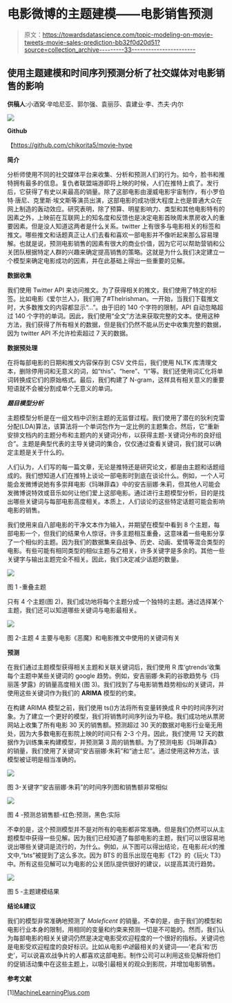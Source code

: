 # 电影微博的主题建模——电影销售预测

> 原文：<https://towardsdatascience.com/topic-modeling-on-movie-tweets-movie-sales-prediction-bb32f0d20d51?source=collection_archive---------33----------------------->

## 使用主题建模和时间序列预测分析了社交媒体对电影销售的影响

**供稿人**:小酒窝·辛哈尼亚、郭尔强、袁丽莎、袁建业·李、杰夫·内尔

![](img/49cc120b4fd902e94205a64542b8ab04.png)

**Github**

【https://github.com/chikorita5/movie-hype 

**简介**

分析师使用不同的社交媒体平台来收集、分析和预测人们的行为。如今，脸书和推特拥有最多的信息。复仇者联盟端游即将上映的时候，人们在推特上疯了。发行后，它获得了有史以来最高的销量。除了这部电影由漫威电影宇宙制作，有小罗伯特·唐尼、克里斯·埃文斯等演员出演，这部电影的成功很大程度上也是普通大众在网上制造的轰动效应。研究表明，除了预算、明星影响力、类型和其他电影特有的因素之外，上映前在互联网上的知名度和反馈也是决定电影首映周末票房收入的重要因素。但是没人知道这两者是什么关系。twitter 上有很多与电影相关的标签和推文。哪些推文和话题真正让人们去看和喜欢一部电影并不像听起来那么容易理解。也就是说，预测电影销售的因素有很大的商业价值，因为它可以帮助营销和公关团队根据特定人群的兴趣来确定提高销售的策略。这就是为什么我们决定建立一个模型来确定电影成功的因素，并在此基础上得出一些重要的见解。

**数据收集**

我们使用 Twitter API 来访问推文。为了获得相关的推文，我们使用了特定的标签。比如电影《爱尔兰人》，我们用了#TheIrishman。一开始，当我们下载推文时，大多数推文的内容都显示“…”。由于旧的 140 个字符的限制，API 自动忽略超过 140 个字符的单词。因此，我们使用“全文”方法来获取完整的文本。使用这种方法，我们获得了所有相关的数据，但是我们仍然不能从历史中收集完整的数据，因为 twitter API 不允许检索超过 7 天的数据。

**数据预处理**

在将每部电影的日期和推文内容保存到 CSV 文件后，我们使用 NLTK 库清理文本，删除停用词和无意义的词，如“this”、“here”、“I”等。我们还使用词汇化将单词转换成它们的原始格式。最后，我们构建了 N-gram，这样具有相关意义的重要短语就不会被分割成单个无意义的单词。

***题目模型分析***

主题模型分析是在一组文档中识别主题的无监督过程。我们使用了潜在的狄利克雷分配(LDA)算法，该算法将一个单词包作为一定比例的主题集合。然后，它“重新安排文档内的主题分布和主题内的关键词分布，以获得主题-关键词分布的良好组合”。主题是典型代表的主导关键词的集合，仅仅通过查看关键词，我们就可以确定主题是关于什么的。

人们认为，人们写的每一篇文章，无论是推特还是研究论文，都是由主题和话题组成的。我们想知道人们在推特上谈论一部电影时到底在谈论什么。例如，一个人可能会发微博说她有多崇拜电影《玛琳菲森》中的安吉丽娜·朱莉，但其他人可能会发微博说特效或音乐如何让他们爱上这部电影。通过进行主题模型分析，目的是找出哪些关键词与每部电影高度相关。本质上，人们谈论的这些特定话题可能会影响电影的销售。

我们使用来自八部电影的干净文本作为输入，并期望在模型中看到 8 个主题，每部电影一个，但我们的结果令人惊讶。许多主题相互重叠，这意味着一些电影分享了一个相似的主题。因为我们的数据集来自战争、历史、动画、爱情等混合类型的电影。有些可能有相同类型的相似主题与之相关，许多关键字是多余的。其他一些关键字与输出主题完全不相关。因此，我们决定减少话题的数量。

![](img/2d44a6ada59c40d4f790c3de5d597d23.png)

图 1 -重叠主题

只有 4 个主题(图 2)，我们成功地将每个主题分成一个独特的主题。通过选择某个主题，我们还可以知道哪些关键词与电影最相关。

![](img/ad059fb0f596b961015b9e5040b11700.png)

图 2-主题 4 主要与电影《恶魔》和电影推文中使用的关键词有关

**预测**

在我们通过主题模型获得相关主题和关联关键词后，我们使用 R 库‘gtrends’收集每个主题中某些关键词的 google 趋势。例如，安吉丽娜·朱莉的谷歌趋势与《玛丽莲·梦露》的销量高度相关(图 3)。我们找到了与电影销售趋势相似的关键词，并使用这些关键词作为我们的 **ARIMA** 模型的约束。

在构建 ARIMA 模型之前，我们使用 ts()方法将所有变量转换成 R 中的时间序列对象。为了建立一个更好的模型，我们将销售时间序列设为平稳。我们成功地从票房网站上收集了所有电影 30 天的销售额。预测超过 30 天的数据对电影行业毫无用处，因为大多数电影在影院上映的时间只有 2-3 个月。因此，我们使用 12 天的数据作为训练集来构建模型，并预测第 3 周的销售额。为了预测电影《玛琳菲森》的销量，我们使用了关键词“安吉丽娜·朱莉”和“迪士尼”。通过使用这种方法，该模型被证明是相当准确的。

![](img/98ab2eb154274c00cd55dfb0ffb11110.png)

图 3-关键字“安吉丽娜·朱莉”的时间序列图和销售额非常相似

![](img/0649353971bdd956d2fe604a20f0e3ec.png)

图 4 -预测总销售额-红色:预测，黑色:实际

不幸的是，这个预测模型并不是对所有的电影都非常准确。但是我们仍然可以从主题模型中获得一些见解。因为我们已经知道了每部电影的主题，我们可以很容易地说出哪些关键词是流行的，为什么。例如，从下图可以得出结论，在电影*玩火*的推文中,“bts”被提到了这么多次。因为 BTS 的音乐出现在电影《T2》的《玩火 T3》中。所有这些见解可以为电影的公关团队提供很好的建议，以提高其流行趋势。

![](img/b5e1be083d0e985d0eb6eb5f9bd460ae.png)

图 5 -主题建模结果

**结论&建议**

我们的模型非常准确地预测了 *Maleficent* 的销量。不幸的是，由于我们的模型和电影行业本身的限制，用相同的变量和约束来预测一切是不可能的。然而，我们认为每部电影的相关关键词仍然是决定电影受欢迎程度的一个很好的指标。关键词也是电影受欢迎程度的良好标识。比如从电影*中途*最相关的关键词——‘老兵’和‘历史’，可以说喜欢战争片的人都喜欢这部电影。制作公司可以利用这些见解将他们的促销活动集中在这些主题上，以吸引最相关的观众到影院，并增加电影销售。

**参考文献**

[1][MachineLearningPlus.com](https://www.machinelearningplus.com/)